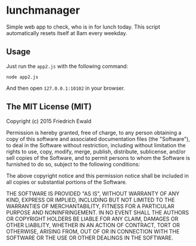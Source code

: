 # lunchmanager

Simple web app to check, who is in for lunch today. This script automatically resets itself at 8am every weekday.


## Usage
Just run the `app2.js` with the following command:

    node app2.js

And then open `127.0.0.1:10102` in your browser.


## The MIT License (MIT)
Copyright (c) 2015 Friedrich Ewald

Permission is hereby granted, free of charge, to any person obtaining a copy of this software and associated documentation files (the "Software"), to deal in the Software without restriction, including without limitation the rights to use, copy, modify, merge, publish, distribute, sublicense, and/or sell copies of the Software, and to permit persons to whom the Software is furnished to do so, subject to the following conditions:

The above copyright notice and this permission notice shall be included in all copies or substantial portions of the Software.

THE SOFTWARE IS PROVIDED "AS IS", WITHOUT WARRANTY OF ANY KIND, EXPRESS OR IMPLIED, INCLUDING BUT NOT LIMITED TO THE WARRANTIES OF MERCHANTABILITY, FITNESS FOR A PARTICULAR PURPOSE AND NONINFRINGEMENT. IN NO EVENT SHALL THE AUTHORS OR COPYRIGHT HOLDERS BE LIABLE FOR ANY CLAIM, DAMAGES OR OTHER LIABILITY, WHETHER IN AN ACTION OF CONTRACT, TORT OR OTHERWISE, ARISING FROM, OUT OF OR IN CONNECTION WITH THE SOFTWARE OR THE USE OR OTHER DEALINGS IN THE SOFTWARE.
